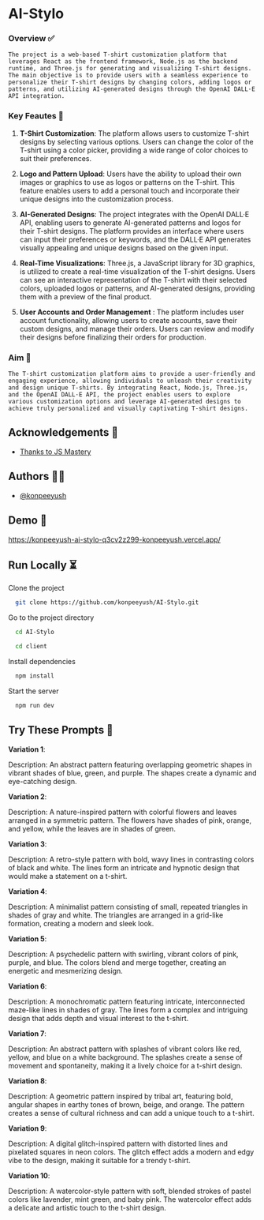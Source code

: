 # AI-Stylo

### Overview ✅

``
The project is a web-based T-shirt customization platform that leverages React as the frontend framework, Node.js as the backend runtime, and Three.js for generating and visualizing T-shirt designs. The main objective is to provide users with a seamless experience to personalize their T-shirt designs by changing colors, adding logos or patterns, and utilizing AI-generated designs through the OpenAI DALL·E API integration.
``

### Key Feautes 🔑

1. **T-Shirt Customization**: The platform allows users to customize T-shirt designs by selecting various options. Users can change the color of the T-shirt using a color picker, providing a wide range of color choices to suit their preferences.

2. **Logo and Pattern Upload**: Users have the ability to upload their own images or graphics to use as logos or patterns on the T-shirt. This feature enables users to add a personal touch and incorporate their unique designs into the customization process.

3. **AI-Generated Designs**: The project integrates with the OpenAI DALL·E API, enabling users to generate AI-generated patterns and logos for their T-shirt designs. The platform provides an interface where users can input their preferences or keywords, and the DALL·E API generates visually appealing and unique designs based on the given input.

4. **Real-Time Visualizations**: Three.js, a JavaScript library for 3D graphics, is utilized to create a real-time visualization of the T-shirt designs. Users can see an interactive representation of the T-shirt with their selected colors, uploaded logos or patterns, and AI-generated designs, providing them with a preview of the final product.

5. **User Accounts and Order Management** : The platform includes user account functionality, allowing users to create accounts, save their custom designs, and manage their orders. Users can review and modify their designs before finalizing their orders for production.

### Aim 🫡

``The T-shirt customization platform aims to provide a user-friendly and engaging experience, allowing individuals to unleash their creativity and design unique T-shirts. By integrating React, Node.js, Three.js, and the OpenAI DALL·E API, the project enables users to explore various customization options and leverage AI-generated designs to achieve truly personalized and visually captivating T-shirt designs.``
## Acknowledgements 🙏

 - [Thanks to JS Mastery](https://www.youtube.com/watch?v=ZqEa8fTxypQ)



## Authors 🧑‍💻

- [@konpeeyush](https://github.com/konpeeyush)


## Demo 🚀

https://konpeeyush-ai-stylo-q3cv2z299-konpeeyush.vercel.app/
## Run Locally ⏳

Clone the project

```bash
  git clone https://github.com/konpeeyush/AI-Stylo.git
```

Go to the project directory

```bash
  cd AI-Stylo
```

```bash
  cd client
```

Install dependencies

```bash
  npm install
```

Start the server

```bash
  npm run dev
```
## Try These Prompts 🤔

**Variation 1**:

Description: An abstract pattern featuring overlapping geometric shapes in vibrant shades of blue, green, and purple. The shapes create a dynamic and eye-catching design.

**Variation 2**:

Description: A nature-inspired pattern with colorful flowers and leaves arranged in a symmetric pattern. The flowers have shades of pink, orange, and yellow, while the leaves are in shades of green.

**Variation 3**:

Description: A retro-style pattern with bold, wavy lines in contrasting colors of black and white. The lines form an intricate and hypnotic design that would make a statement on a t-shirt.

**Variation 4**:

Description: A minimalist pattern consisting of small, repeated triangles in shades of gray and white. The triangles are arranged in a grid-like formation, creating a modern and sleek look.

**Variation 5**:

Description: A psychedelic pattern with swirling, vibrant colors of pink, purple, and blue. The colors blend and merge together, creating an energetic and mesmerizing design.

**Variation 6**:

Description: A monochromatic pattern featuring intricate, interconnected maze-like lines in shades of gray. The lines form a complex and intriguing design that adds depth and visual interest to the t-shirt.

**Variation 7**:

Description: An abstract pattern with splashes of vibrant colors like red, yellow, and blue on a white background. The splashes create a sense of movement and spontaneity, making it a lively choice for a t-shirt design.

**Variation 8**:

Description: A geometric pattern inspired by tribal art, featuring bold, angular shapes in earthy tones of brown, beige, and orange. The pattern creates a sense of cultural richness and can add a unique touch to a t-shirt.

**Variation 9**:

Description: A digital glitch-inspired pattern with distorted lines and pixelated squares in neon colors. The glitch effect adds a modern and edgy vibe to the design, making it suitable for a trendy t-shirt.

**Variation 10**:

Description: A watercolor-style pattern with soft, blended strokes of pastel colors like lavender, mint green, and baby pink. The watercolor effect adds a delicate and artistic touch to the t-shirt design.
